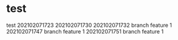 # test
test
202102071723
202102071730
202102071732 branch feature 1
202102071747 branch feature 1
202102071751 branch feature 1
